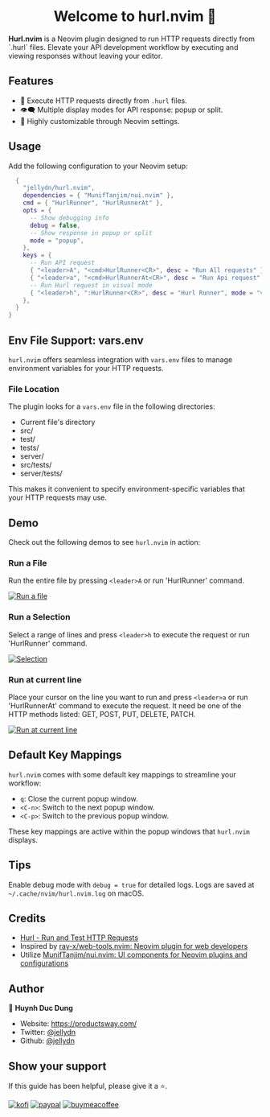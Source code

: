 <h1 align="center">Welcome to hurl.nvim 👋</h1>
<p>
  <strong>Hurl.nvim</strong> is a Neovim plugin designed to run HTTP requests directly from `.hurl` files. Elevate your API development workflow by executing and viewing responses without leaving your editor.
</p>

## Features

- 🚀 Execute HTTP requests directly from `.hurl` files.
- 👁‍🗨 Multiple display modes for API response: popup or split.
- 🌈 Highly customizable through Neovim settings.

## Usage

Add the following configuration to your Neovim setup:

```lua
  {
    "jellydn/hurl.nvim",
    dependencies = { "MunifTanjim/nui.nvim" },
    cmd = { "HurlRunner", "HurlRunnerAt" },
    opts = {
      -- Show debugging info
      debug = false,
      -- Show response in popup or split
      mode = "popup",
    },
    keys = {
      -- Run API request
      { "<leader>A", "<cmd>HurlRunner<CR>", desc = "Run All requests" },
      { "<leader>a", "<cmd>HurlRunnerAt<CR>", desc = "Run Api request" },
      -- Run Hurl request in visual mode
      { "<leader>h", ":HurlRunner<CR>", desc = "Hurl Runner", mode = "v" },
    },
  }
}
```

## Env File Support: vars.env

`hurl.nvim` offers seamless integration with `vars.env` files to manage environment variables for your HTTP requests.

### File Location

The plugin looks for a `vars.env` file in the following directories:

- Current file's directory
- src/
- test/
- tests/
- server/
- src/tests/
- server/tests/

This makes it convenient to specify environment-specific variables that your HTTP requests may use.
## Demo

Check out the following demos to see `hurl.nvim` in action:

### Run a File

Run the entire file by pressing `<leader>A` or run 'HurlRunner' command.

[![Run a file](https://i.gyazo.com/e554e81788aad910848ff991c9369d7b.gif)](https://gyazo.com/e554e81788aad910848ff991c9369d7b)

### Run a Selection

Select a range of lines and press `<leader>h` to execute the request or run 'HurlRunner' command.

[![Selection](https://i.gyazo.com/1a44dbbf165006fb5744c8f10883bb69.gif)](https://gyazo.com/1a44dbbf165006fb5744c8f10883bb69)

### Run at current line

Place your cursor on the line you want to run and press `<leader>a` or run 'HurlRunnerAt' command to execute the request. It need be one of the HTTP methods listed: GET, POST, PUT, DELETE, PATCH.

[![Run at current line](https://i.gyazo.com/20efd2cf3f73238bd57e79fc662208b1.gif)](https://gyazo.com/20efd2cf3f73238bd57e79fc662208b1)

## Default Key Mappings

`hurl.nvim` comes with some default key mappings to streamline your workflow:

- `q`: Close the current popup window.
- `<C-n>`: Switch to the next popup window.
- `<C-p>`: Switch to the previous popup window.

These key mappings are active within the popup windows that `hurl.nvim` displays.

## Tips

Enable debug mode with `debug = true` for detailed logs. Logs are saved at `~/.cache/nvim/hurl.nvim.log` on macOS.

## Credits

- [Hurl - Run and Test HTTP Requests](https://hurl.dev/)
- Inspired by [ray-x/web-tools.nvim: Neovim plugin for web developers](https://github.com/ray-x/web-tools.nvim)
- Utilize [MunifTanjim/nui.nvim: UI components for Neovim plugins and configurations](https://github.com/MunifTanjim/nui.nvim)

## Author

👤 **Huynh Duc Dung**

- Website: https://productsway.com/
- Twitter: [@jellydn](https://twitter.com/jellydn)
- Github: [@jellydn](https://github.com/jellydn)

## Show your support

If this guide has been helpful, please give it a ⭐️.

[![kofi](https://img.shields.io/badge/Ko--fi-F16061?style=for-the-badge&logo=ko-fi&logoColor=white)](https://ko-fi.com/dunghd)
[![paypal](https://img.shields.io/badge/PayPal-00457C?style=for-the-badge&logo=paypal&logoColor=white)](https://paypal.me/dunghd)
[![buymeacoffee](https://img.shields.io/badge/Buy_Me_A_Coffee-FFDD00?style=for-the-badge&logo=buy-me-a-coffee&logoColor=black)](https://www.buymeacoffee.com/dunghd)
